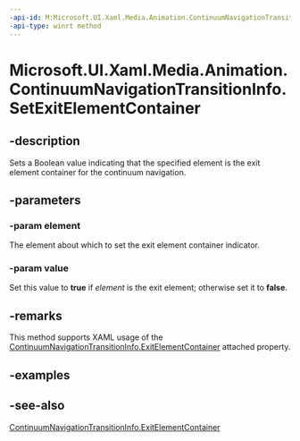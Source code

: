 ```yaml
---
-api-id: M:Microsoft.UI.Xaml.Media.Animation.ContinuumNavigationTransitionInfo.SetExitElementContainer(Microsoft.UI.Xaml.Controls.ListViewBase,System.Boolean)
-api-type: winrt method
---
```


<!-- Method syntax
public void SetExitElementContainer(Windows.UI.Xaml.Controls.ListViewBase element, System.Boolean value)
-->

# Microsoft.UI.Xaml.Media.Animation.ContinuumNavigationTransitionInfo.SetExitElementContainer

## -description
Sets a Boolean value indicating that the specified element is the exit element container for the continuum navigation.

## -parameters
### -param element
The element about which to set the exit element container indicator.

### -param value
Set this value to **true** if *element* is the exit element; otherwise set it to **false**.

## -remarks
This method supports XAML usage of the [ContinuumNavigationTransitionInfo.ExitElementContainer](/uwp/api/microsoft.ui.xaml.media.animation.continuumnavigationtransitioninfo#xaml-attached-properties) attached property.

## -examples

## -see-also
[ContinuumNavigationTransitionInfo.ExitElementContainer](/uwp/api/microsoft.ui.xaml.media.animation.continuumnavigationtransitioninfo#xaml-attached-properties)
